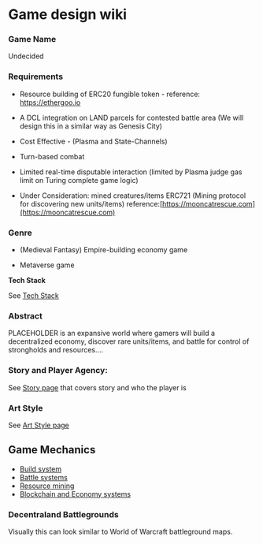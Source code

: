 # Game design wiki

### Game Name

Undecided

### Requirements

* Resource building of ERC20 fungible token - reference: https://ethergoo.io

* A DCL integration on LAND parcels for contested battle area (We will design this in a similar way as Genesis City)

* Cost Effective - (Plasma and State-Channels)

* Turn-based combat

* Limited real-time disputable interaction (limited by Plasma judge gas limit on Turing complete game logic)

* Under Consideration: mined creatures/items ERC721 (Mining protocol for discovering new units/items) reference:[https://mooncatrescue.com](https://mooncatrescue.com)

### Genre

* (Medieval Fantasy) Empire-building economy game

* Metaverse game

**Tech Stack**

See [Tech Stack](./Tech-Stack.md)

### Abstract

PLACEHOLDER is an expansive world where gamers will build a decentralized economy, discover rare units/items, and battle for control of strongholds and resources….


### Story and Player Agency:

See [Story page](./Story.md) that covers story and who the player is

### Art Style

See [Art Style page](./Art-Style.md)

## Game Mechanics

* [Build system](./Build-System.md)
* [Battle systems](./Battle-Systems.md)
* [Resource mining](./Resource-Mining.md)
* [Blockchain and Economy systems](./Economy-Systems.md)

### Decentraland Battlegrounds

Visually this can look similar to World of Warcraft battleground maps.
